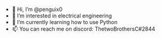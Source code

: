 - 👋 Hi, I’m @penguix0
- 👀 I’m interested in electrical engineering
- 🌱 I’m currently learning how to use Python
- 📫 You can reach me on discord: ThetwoBrothersC#2844
